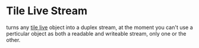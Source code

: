 Tile Live Stream
===

turns any [tile live](https://github.com/mapbox/tilelive.js) object into a duplex stream, at the moment you can't use a perticular object as both a readable and writeable stream, only one or the other.